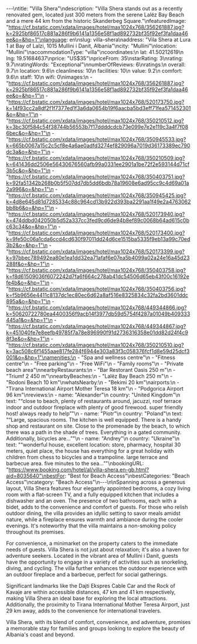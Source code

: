 ---\ntitle: "Villa Shera"\ndescription: "Villa Shera stands out as a recently renovated gem, located just 300 meters from the serene Lalëz Bay Beach and a mere 44 km from the historic Skanderbeg Square."\nfeaturedImage: "https://cf.bstatic.com/xdata/images/hotel/max1024x768/356261887.jpg?k=2925bf86517c881a286f9b6141a1356e58f1ad892732bf35f92ef3fa1daa46ee&o=&hp=1"\nlanguage: en\nslug: villa-shera\naddress: "Vila Shera at Lura 1 at Bay of Lalzi, 1015 Mullini i Danit, Albania"\ncity: "Mullini"\nlocation: "Mullini"\naccommodationType: "villa"\ncoordinates:\n  lat: 41.50212619\n  lng: 19.51684637\nprice: "US$35"\npriceFrom: 35\nstarRating: 3\nrating: 9.7\nratingWords: "Exceptional"\nnumberOfReviews: 6\nratings:\n  overall: 9.7\n  location: 9.6\n  cleanliness: 10\n  facilities: 10\n  value: 9.2\n  comfort: 9.6\n  staff: 10\n  wifi: 0\nimages:\n  - "https://cf.bstatic.com/xdata/images/hotel/max1024x768/356261887.jpg?k=2925bf86517c881a286f9b6141a1356e58f1ad892732bf35f92ef3fa1daa46ee&o=&hp=1"\n  - "https://cf.bstatic.com/xdata/images/hotel/max1024x768/520173750.jpg?k=14f93cc2a8df2f1f7377ed1f3a6da0654b19f6aacba5bd3eff71fea571452301&o=&hp=1"\n  - "https://cf.bstatic.com/xdata/images/hotel/max1024x768/350210512.jpg?k=3bc30f584c54f38744b56553b7f17ddddcdcb73e099e7e2e119c3a4f7f086bec&o=&hp=1"\n  - "https://cf.bstatic.com/xdata/images/hotel/max1024x768/350945533.jpg?k=665b0067a15c2c5cf8e4a6ae0adfd3274ef829096a7019d36173389ec790dc3a&o=&hp=1"\n  - "https://cf.bstatic.com/xdata/images/hotel/max1024x768/350210509.jpg?k=641436dd2506e56430676560afb99a0331ee2901a1be72f2e593144d71cf3b5c&o=&hp=1"\n  - "https://cf.bstatic.com/xdata/images/hotel/max1024x768/350403751.jpg?k=92fa51342b268b0b5f507dd7db5dd6bdb78a19608e6ad95cc9c4d69a01a2a996&o=&hp=1"\n  - "https://cf.bstatic.com/xdata/images/hotel/max1024x768/350945425.jpg?k=4d8e645d81d7285334c88c964cd13b922d393ba2291aa1f49e2a4763062bb8b6&o=&hp=1"\n  - "https://cf.bstatic.com/xdata/images/hotel/max1024x768/520173940.jpg?k=474ddbd042050b5d52a337cc3fed9cd6de94b8ef89c0068b64ad615c0bc63c34&o=&hp=1"\n  - "https://cf.bstatic.com/xdata/images/hotel/max1024x768/520173400.jpg?k=9fe50c06a1cda6ccd4cd630f97011dd24d6ce1515ba5335f9eb13a99c70ed3b2&o=&hp=1"\n  - "https://cf.bstatic.com/xdata/images/hotel/max1024x768/520173399.jpg?k=97bbec789492ea80e1ea1dd32ea71afaf6e07ea5b4099a02a24e16a45d23288f&o=&hp=1"\n  - "https://cf.bstatic.com/xdata/images/hotel/max1024x768/350403758.jpg?k=f8d61509036f6072242d7fa6f664c278ab41dc54506d65eb43f00c16192efe4b&o=&hp=1"\n  - "https://cf.bstatic.com/xdata/images/hotel/max1024x768/350403756.jpg?k=f5b9656e4411c8137dc1ec80ec6d62a8af516e8325834c32fa2bd3601ddc895a&o=&hp=1"\n  - "https://cf.bstatic.com/xdata/images/hotel/max1024x768/449344866.jpg?k=50620722780ea4400356f9acb14f3977db59d5754f4287a01049b409333445a1&o=&hp=1"\n  - "https://cf.bstatic.com/xdata/images/hotel/max1024x768/449344867.jpg?k=451040fe7e8eefb49785f7a78e896990f91d2736316358e01dd82d24f4c98f3e&o=&hp=1"\n  - "https://cf.bstatic.com/xdata/images/hotel/max1024x768/350210510.jpg?k=3ac508c6f1455aae817fe284f6944e303a83f3c058376fcf1d8e59d25dcf3001&o=&hp=1"\namenities:\n  - "Spa and wellness centre"\n  - "Fitness centre"\n  - "Free parking"\n  - "Free WiFi"\n  - "Family rooms"\n  - "Private beach area"\nnearbyRestaurants:\n  - "Bar Restorant Oasis 250 m"\n  - "Triumf 2 450 m"\nnearbyBeaches:\n  - "Lalëz Bay Beach 250 m"\n  - "Rodoni Beach 10 km"\nwhatsNearby:\n  - "Bekimi 20 km"\nairports:\n  - "Tirana International Airport Mother Teresa 18 km"\n  - "Podgorica Airport 96 km"\nreviews:\n  - name: "Alexander"\n    country: "United Kingdom"\n    text: "“close to beach, plenty of restaurants around, jacuzzi, roof terrace indoor and outdoor fireplace with plenty of good firewood. super friendly host! always ready to help”"\n  - name: "Piotr"\n    country: "Poland"\n    text: "“Large, spacious rooms. The kitchen is well equipped. There is a handy shop and restaurant on site. Close to the promenade by the beach, to which there was a path in the shade of trees. Everything in a gated community. Additionally, bicycles are...”"\n  - name: "Andrey"\n    country: "Ukraine"\n    text: "“wonderful house, excellent location: store, pharmacy, hospital 30 meters, quiet place, the house has everything for a great holiday with children from chess to bicycles and a trampoline. large terrace and barbecue area. five minutes to the sea...”"\nbookingURL: "https://www.booking.com/hotel/al/villa-shera.en-gb.html?aid=8035640"\nbestFor: "Best for Beach Access"\nbestCategories: "Beach Access"\ncategory: "Beach Access"\n---\n\nSpanning across a generous layout, Villa Shera features four elegantly appointed bedrooms, a cozy living room with a flat-screen TV, and a fully equipped kitchen that includes a dishwasher and an oven. The presence of two bathrooms, each with a bidet, adds to the convenience and comfort of guests. For those who relish outdoor dining, the villa provides an idyllic setting to savor meals amidst nature, while a fireplace ensures warmth and ambiance during the cooler evenings. It's noteworthy that the villa maintains a non-smoking policy throughout its premises.

For convenience, a minimarket on the property caters to the immediate needs of guests. Villa Shera is not just about relaxation; it's also a haven for adventure seekers. Located in the vibrant area of Mullini i Danit, guests have the opportunity to engage in a variety of activities such as snorkeling, diving, and cycling. The villa further enhances the outdoor experience with an outdoor fireplace and a barbecue, perfect for social gatherings.

Significant landmarks like the Dajti Ekspres Cable Car and the Rock of Kavaje are within accessible distances, 47 km and 41 km respectively, making Villa Shera an ideal base for exploring the local attractions. Additionally, the proximity to Tirana International Mother Teresa Airport, just 29 km away, adds to the convenience for international travelers.

Villa Shera, with its blend of comfort, convenience, and adventure, promises a memorable stay for families and groups looking to explore the beauty of Albania's coast and beyond.